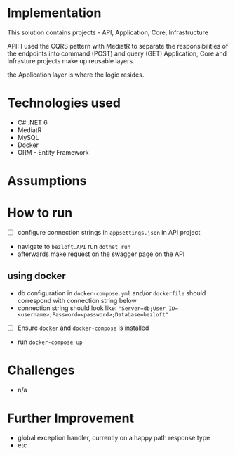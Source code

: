 # Implementation
This solution contains projects - API, Application, Core, Infrastructure


API: I used the CQRS pattern with MediatR to separate the responsibilities of the endpoints into command (POST) and query (GET)
Application, Core and Infrasture projects make up reusable layers.

the Application layer is where the logic resides.


# Technologies used
- C# .NET 6
- MediatR
- MySQL
- Docker
- ORM - Entity Framework

# Assumptions


# How to run
- [ ] configure connection strings in `appsettings.json` in API project
- navigate to `bezloft.API` run `dotnet run`
- afterwards make request on the swagger page on the API

## using docker

- db configuration in `docker-compose.yml` and/or `dockerfile` should correspond with connection string below
- connection string should look like: `"Server=db;User ID=<username>;Password=<password>;Database=bezloft"`
- [ ] Ensure `docker` and `docker-compose` is installed
- run `docker-compose up`


# Challenges
- n/a

# Further Improvement
- global exception handler, currently on a happy path response type
- etc
